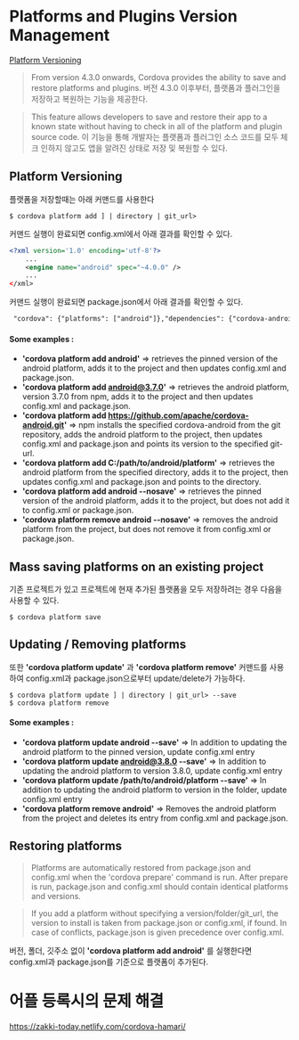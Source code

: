 # Platforms and Plugins Version Management

[Platform Versioning](https://cordova.apache.org/docs/en/8.x/platform_plugin_versioning_ref/index.html#saving-platforms)

> From version 4.3.0 onwards, Cordova provides the ability to save and restore platforms and plugins.
버전 4.3.0 이후부터,  플랫폼과 플러그인을 저장하고 복원하는 기능을 제공한다.

>This feature allows developers to save and restore their app to a known state without having to check in all of the platform and plugin source code.
이 기능을 통해 개발자는 플랫폼과 플러그인 소스 코드를 모두 체크 인하지 않고도 앱을 알려진 상태로 저장 및 복원할 수 있다.

## Platform Versioning
플랫폼을 저장할때는 아래 커맨드를 사용한다
<pre><code>$ cordova platform add <platform[@<version>] | directory | git_url></code></pre>
커맨드 실행이 완료되면 config.xml에서 아래 결과를 확인할 수 있다.
```xml
<?xml version='1.0' encoding='utf-8'?>
    ...
    <engine name="android" spec="~4.0.0" />
    ...
</xml>
```
커맨드 실행이 완료되면 package.json에서 아래 결과를 확인할 수 있다.
```xml
 "cordova": {"platforms": ["android"]},"dependencies": {"cordova-android": "^4.0.0"} 
 ```

 #### Some examples : 
 - **'cordova platform add android'** => retrieves the pinned version of the android platform, adds it to the project and then updates config.xml and package.json.
 - **'cordova platform add android@3.7.0'** => retrieves the android platform, version 3.7.0 from npm, adds it to the project and then updates config.xml and package.json.
 - **'cordova platform add https://github.com/apache/cordova-android.git'** => npm installs the specified cordova-android from the git repository, adds the android platform to the project, then updates config.xml and package.json and points its version to the specified git-url.
 - **'cordova platform add C:/path/to/android/platform'** => retrieves the android platform from the specified directory, adds it to the project, then updates config.xml and package.json and points to the directory.
 - **'cordova platform add android --nosave'** => retrieves the pinned version of the android platform, adds it to the project, but does not add it to config.xml or package.json.
 - **'cordova platform remove android --nosave'** => removes the android platform from the project, but does not remove it from config.xml or package.json.

 ## Mass saving platforms on an existing project
 기존 프로젝트가 있고 프로젝트에 현재 추가된 플랫폼을 모두 저장하려는 경우 다음을 사용할 수 있다.
 <pre><code>$ cordova platform save</code></pre>

 ## Updating / Removing platforms
 또한 **'cordova platform update'** 과 **'cordova platform remove'** 커맨드를 사용하여 config.xml과 package.json으로부터 update/delete가 가능하다. 

 <pre><code>$ cordova platform update <platform[@<version>] | directory | git_url> --save
$ cordova platform remove <platform></code></pre>

#### Some examples :
- **'cordova platform update android --save'** => In addition to updating the android platform to the pinned version, update config.xml entry
- **'cordova platform update android@3.8.0 --save'** => In addition to updating the android platform to version 3.8.0, update config.xml entry
- **'cordova platform update /path/to/android/platform --save'** => In addition to updating the android platform to version in the folder, update config.xml entry
- **'cordova platform remove android'** => Removes the android platform from the project and deletes its entry from config.xml and package.json.

## Restoring platforms

> Platforms are automatically restored from package.json and config.xml when the 'cordova prepare' command is run. After prepare is run, package.json and config.xml should contain identical platforms and versions.

> If you add a platform without specifying a version/folder/git_url, the version to install is taken from package.json or config.xml, if found. In case of conflicts, package.json is given precedence over config.xml.

버전, 폴더, 깃주소 없이 **'cordova platform add android'** 를 실행한다면 config.xml과 package.json를 기준으로 플랫폼이 추가된다.

# 어플 등록시의 문제 해결

https://zakki-today.netlify.com/cordova-hamari/  